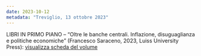 ```yaml
---
date: 2023-10-12
metadata: "Treviglio, 13 ottobre 2023"
---
```


LIBRI IN PRIMO PIANO – “Oltre le banche centrali. Inflazione, disuguaglianza e politiche economiche” (Francesco Saraceno, 2023, Luiss University Press): <a href="/assets/2023-10-13-saraceno.pdf" target="_blank">visualizza scheda del volume</a>
